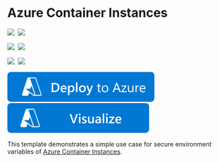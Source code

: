 # Azure Container Instances

<IMG SRC="https://azurequickstartsservice.blob.core.windows.net/badges/201-aci-linuxcontainer-secure-environmentvariables/PublicLastTestDate.svg" />&nbsp;
<IMG SRC="https://azurequickstartsservice.blob.core.windows.net/badges/201-aci-linuxcontainer-secure-environmentvariables/PublicDeployment.svg" />&nbsp;

<IMG SRC="https://azurequickstartsservice.blob.core.windows.net/badges/201-aci-linuxcontainer-secure-environmentvariables/FairfaxLastTestDate.svg" />&nbsp;
<IMG SRC="https://azurequickstartsservice.blob.core.windows.net/badges/201-aci-linuxcontainer-secure-environmentvariables/FairfaxDeployment.svg" />&nbsp;

<IMG SRC="https://azurequickstartsservice.blob.core.windows.net/badges/201-aci-linuxcontainer-secure-environmentvariables/BestPracticeResult.svg" />&nbsp;
<IMG SRC="https://azurequickstartsservice.blob.core.windows.net/badges/201-aci-linuxcontainer-secure-environmentvariables/CredScanResult.svg" />&nbsp;

<a href="https://portal.azure.com/#create/Microsoft.Template/uri/https%3A%2F%2Fraw.githubusercontent.com%2FAzure%2Fazure-quickstart-templates%2Fmaster%2F201-aci-linuxcontainer-secure-environmentvariables%2Fazuredeploy.json" target="_blank">
    <img src="https://raw.githubusercontent.com/Azure/azure-quickstart-templates/master/1-CONTRIBUTION-GUIDE/images/deploytoazure.svg"/>
</a>
<a href="http://armviz.io/#/?load=https%3A%2F%2Fraw.githubusercontent.com%2FAzure%2Fazure-quickstart-templates%2Fmaster%2F201-aci-linuxcontainer-secure-environmentvariables%2Fazuredeploy.json" target="_blank">
    <img src="https://raw.githubusercontent.com/Azure/azure-quickstart-templates/master/1-CONTRIBUTION-GUIDE/images/visualizebutton.svg"/>
</a>

This template demonstrates a simple use case for secure environment variables of [Azure Container Instances](https://docs.microsoft.com/en-us/azure/container-instances/).

